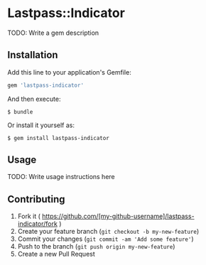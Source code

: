 # Lastpass::Indicator

TODO: Write a gem description

## Installation

Add this line to your application's Gemfile:

```ruby
gem 'lastpass-indicator'
```

And then execute:

    $ bundle

Or install it yourself as:

    $ gem install lastpass-indicator

## Usage

TODO: Write usage instructions here

## Contributing

1. Fork it ( https://github.com/[my-github-username]/lastpass-indicator/fork )
2. Create your feature branch (`git checkout -b my-new-feature`)
3. Commit your changes (`git commit -am 'Add some feature'`)
4. Push to the branch (`git push origin my-new-feature`)
5. Create a new Pull Request

